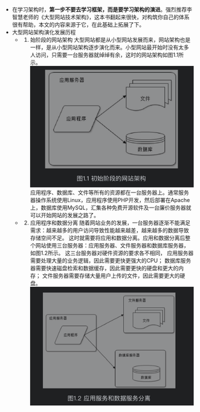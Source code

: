 - 在学习架构时，**第一步不要去学习框架，而是要学习架构的演进**。强烈推荐李智慧老师的《大型网站技术架构》，这本书翻起来很快，对构筑你自己的体系很有帮助，本文的内容来源于它，在此基础上拓展了下。
- 大型网站架构演化发展历程
	- 1. 始阶段的网站架构
	  大型网站都是从小型网站发展而来，网站架构也是一样，是从小型网站架构逐步演化而来。小型网站最开始时没有太多人访问，只需要一台服务器就绰绰有余，这时的网站架构如图1.1所示。
	  ![截屏2022-07-03 下午3.24.21.png](../assets/截屏2022-07-03_下午3.24.21_1656833092816_0.png) 
	  应用程序、数据库、文件等所有的资源都在一台服务器上。通常服务器操作系统使用Linux，应用程序使用PHP开发，然后部署在Apache上，数据库使用MySQL，汇集各种免费开源软件及一台廉价服务器就可以开始网站的发展之路了。
	- 2. 应用程序和数据分离
	  随着网站业务的发展，一台服务器逐渐不能满足需求：越来越多的用户访问导致性能越来越差，越来越多的数据导致存储空间不足。
	  这时就需要将应用和数据分离。应用和数据分离后整个网站使用三台服务器：应用服务器、文件服务器和数据库服务器，如图1.2所示。
	  这三台服务器对硬件资源的要求各不相同，
	  应用服务器需要处理大量的业务逻辑，因此需要更快更强大的CPU；
	  数据库服务器需要快速磁盘检索和数据缓存，因此需要更快的硬盘和更大的内存；
	  文件服务器需要存储大量用户上传的文件，因此需要更大的硬盘。
	  ![截屏2022-07-03 下午3.25.20.png](../assets/截屏2022-07-03_下午3.25.20_1656833198095_0.png)
